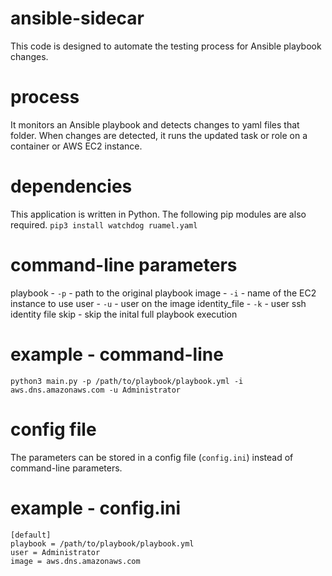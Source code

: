 # ansible-sidecar
This code is designed to automate the testing process for Ansible playbook changes. 

# process
It monitors an Ansible playbook and detects changes to yaml files that folder. When changes are detected, it runs the updated task or role on a container or AWS EC2 instance.

# dependencies
This application is written in Python. The following pip modules are also required.
```pip3 install watchdog ruamel.yaml```

# command-line parameters
playbook - `-p` - path to the original playbook
image - `-i` - name of the EC2 instance to use
user - `-u` - user on the image
identity_file - `-k` - user ssh identity file
skip - skip the inital full playbook execution

# example - command-line
```python3 main.py -p /path/to/playbook/playbook.yml -i aws.dns.amazonaws.com -u Administrator```

# config file
The parameters can be stored in a config file (`config.ini`) instead of command-line parameters.

# example - config.ini
```
[default]
playbook = /path/to/playbook/playbook.yml
user = Administrator
image = aws.dns.amazonaws.com
```
